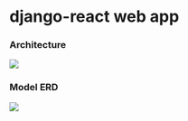 # django-react web app

### Architecture
<img src="https://i.ibb.co/yQX4HST/architecture.png">

### Model ERD 
<img src="https://i.ibb.co/FXhwRrJ/er.png">

